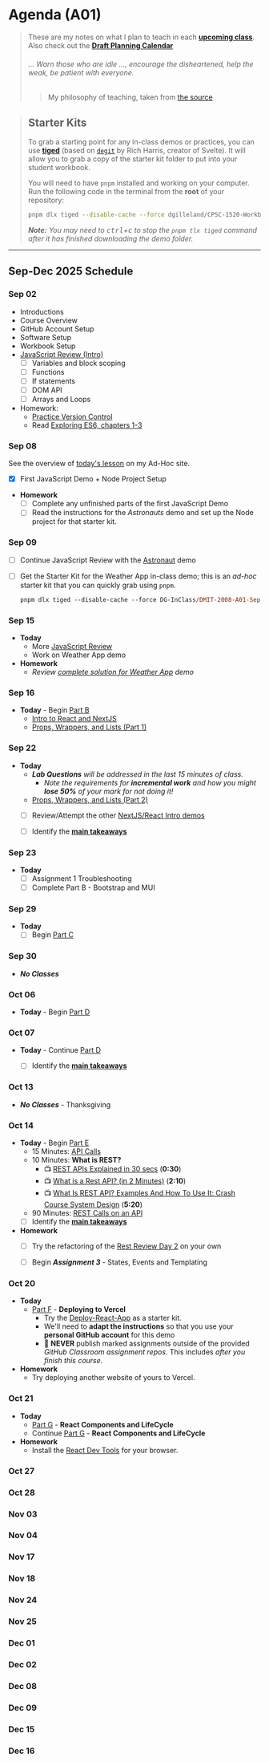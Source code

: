 # Agenda (A01)

> These are my notes on what I plan to teach in each [**upcoming class**](#oct-21). Also check out the [**Draft Planning Calendar**](./Calendar.md)
>
> ###### *... Warn those who are idle ..., encourage the disheartened, help the weak, be patient with everyone.*
>
> > My philosophy of teaching, taken from [the source](https://www.bible.com/bible/111/1TH.5.14.NIV)


> ## Starter Kits
>
> To grab a starting point for any in-class demos or practices, you can use [**tiged**](https://github.com/tiged/tiged) (based on [`degit`](https://github.com/Rich-Harris/degit) by Rich Harris, creator of Svelte). It will allow you to grab a copy of the starter kit folder to put into your student workbook.
> 
> You will need to have `pnpm` installed and working on your computer. Run the following code in the terminal from the **root** of your repository:
>
> ```bash
> pnpm dlx tiged --disable-cache --force dgilleland/CPSC-1520-Workbook/sk/-how-to- ./src/-how-to-
> ```
>
> ***Note:** You may need to <kbd>ctrl</kbd>+<kbd>c</kbd> to stop the `pnpm tlx tiged` command after it has finished downloading the demo folder.*


----

## Sep-Dec 2025 Schedule

### Sep 02

- Introductions
- Course Overview
- GitHub Account Setup
- Software Setup
- Workbook Setup
- [JavaScript Review (Intro)](https://dmit-2008.github.io/dmit2008/classes/week-1/day-2)
  - [ ] Variables and block scoping
  - [ ] Functions
  - [ ] If statements
  - [ ] DOM API
  - [ ] Arrays and Loops
- Homework:
  - [Practice Version Control](https://dgilleland.github.io/CPSC-1520/tutorials/0011/)
  - Read [Exploring ES6, chapters 1-3](https://exploringjs.com/es6/)


### Sep 08

See the overview of [today's lesson](https://dgilleland.github.io/DMIT-2008/lessons/w02-d1/) on my Ad-Hoc site.

- [x] First JavaScript Demo + Node Project Setup
- **Homework**
  - [ ] Complete any unfinished parts of the first JavaScript Demo
  - [ ] Read the instructions for the *Astronauts* demo and set up the Node project for that starter kit.

### Sep 09

- [ ] Continue JavaScript Review with the [Astronaut](./src/A/review-astronauts-example-START/README.md) demo
- [ ] Get the Starter Kit for the Weather App in-class demo; this is an *ad-hoc* starter kit that you can quickly grab using `pnpm`.

    ```ps
    pnpm dlx tiged --disable-cache --force DG-InClass/DMIT-2008-A01-Sep-2025/sk/A/weather-app-start ./src/A/weather-app
    ```



### Sep 15

- **Today**
  - More [JavaScript Review](https://dmit-2008.github.io/dmit2008/classes/week-2/day-2)
  - Work on Weather App demo
- **Homework**
  - *Review [complete solution for Weather App](https://dgilleland.github.io/DMIT-2008/lessons/w02-d2/) demo*

### Sep 16

- **Today** - Begin [Part B](./src/B/ReadMe.md)
  - [Intro to React and NextJS](https://dmit-2008.github.io/dmit2008/classes/week-3/day-1)
  - [Props, Wrappers, and Lists (Part 1)](https://dmit-2008.github.io/dmit2008/classes/week-3/day-2)

### Sep 22

- **Today**
  - ***Lab Questions** will be addressed in the last 15 minutes of class.*
    - *Note the requirements for **incremental work** and how you might **lose 50%** of your mark for not doing it!*
  - [Props, Wrappers, and Lists (Part 2)](https://dmit-2008.github.io/dmit2008/classes/week-4/day-1)
  - [ ] Review/Attempt the other [NextJS/React Intro demos](./src/B/ReadMe.md)
  - [ ] Identify the [**main takeaways**](./src/B/Takeaways.md)


### Sep 23

- **Today**
  - [ ] Assignment 1 Troubleshooting
  - [ ] Complete Part B - Bootstrap and MUI

### Sep 29

- **Today**
  - [ ] Begin [Part C](./src/C/ReadMe.md)

### Sep 30

- ***No Classes***

### Oct 06

- **Today** - Begin [Part D](./src/D/ReadMe.md)


### Oct 07

- **Today** - Continue [Part D](./src/D/ReadMe.md)
  - [ ] Identify the [**main takeaways**](./src/D/Takeaways.md)


### Oct 13

- ***No Classes*** - Thanksgiving

### Oct 14

- **Today** - Begin [Part E](./src/E/ReadMe.md)
  - 15 Minutes: [API Calls](./src/E/react-rest-fundamentals-START/README.md)
  - 10 Minutes: **What is REST?**
    - 📺 [REST APIs Explained in 30 secs](https://youtube.com/shorts/hQUjpbb75eY?si=HQ_pLE1seM5Ry34a) (**0:30**)
    - 📺 [What is a Rest API? (in 2 Minutes)](https://youtu.be/WRsKs-K6iII?si=KmY0EUARM7WsNVsx) (**2:10**)
    - 📺 [What Is REST API? Examples And How To Use It: Crash Course System Design](https://youtu.be/-mN3VyJuCjM?si=mSE4UNsvRJ9p_xTO) (**5:20**)
  - 90 Minutes: [REST Calls on an API](./src/E/react-rest-reviews-app-START/README.md)
  - [ ] Identify the [**main takeaways**](./src/E/Takeaways.md)
- **Homework**
  - [ ] Try the refactoring of the [Rest Review Day 2](./src/E/react-rest-reviews-app-START/README-DAY-2.md) on your own
  - [ ] Begin ***Assignment 3*** - States, Events and Templating


### Oct 20

- **Today**
  - [Part F](./src/F/ReadMe.md) - **Deploying to Vercel**
    - Try the [Deploy-React-App](https://github.com/dgilleland/Deploy-React-App) as a starter kit.
    - We'll need to **adapt the instructions** so that you use your **personal GitHub account** for this demo
    - 🚨 **NEVER** publish marked assignments outside of the provided *GitHub Classroom assignment repos*. This includes *after you finish this course*.
- **Homework**
  - Try deploying another website of yours to Vercel.

### Oct 21

- **Today**
  - [Part G](./src/G/ReadMe.md) - **React Components and LifeCycle**
  - Continue [Part G](./src/G/ReadMe.md) - **React Components and LifeCycle**
- **Homework**
  - Install the [React Dev Tools](https://react.dev/learn/react-developer-tools) for your browser.

### Oct 27


### Oct 28


### Nov 03


### Nov 04


### Nov 17


### Nov 18


### Nov 24


### Nov 25


### Dec 01


### Dec 02


### Dec 08


### Dec 09


### Dec 15


### Dec 16

